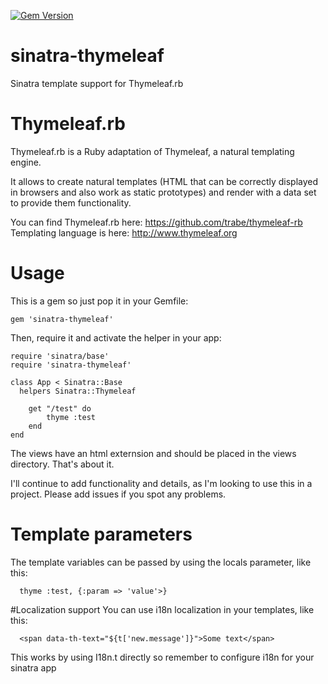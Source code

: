 [![Gem Version](https://badge.fury.io/rb/sinatra-thymeleaf.svg)](https://badge.fury.io/rb/sinatra-thymeleaf)

# sinatra-thymeleaf
Sinatra template support for Thymeleaf.rb

# Thymeleaf.rb
Thymeleaf.rb is a Ruby adaptation of Thymeleaf, a natural templating engine.

It allows to create natural templates (HTML that can be correctly displayed in browsers and also work as static prototypes) and render with a data set to provide them functionality.

You can find Thymeleaf.rb here: https://github.com/trabe/thymeleaf-rb
Templating language is here: http://www.thymeleaf.org

# Usage

This is a gem so just pop it in your Gemfile:

```
gem 'sinatra-thymeleaf'
```

Then, require it and activate the helper in your app:
```
require 'sinatra/base'
require 'sinatra-thymeleaf'

class App < Sinatra::Base
  helpers Sinatra::Thymeleaf
  
    get "/test" do
        thyme :test
    end
end
```

The views have an html externsion and should be placed in the views directory.
That's about it. 

I'll continue to add functionality and details, as I'm looking to use this in a project.
Please add issues if you spot any problems.

# Template parameters
The template variables can be passed by using the locals parameter, like this:
```
  thyme :test, {:param => 'value'>}
```

#Localization support
You can use i18n localization in your templates, like this:

```
  <span data-th-text="${t['new.message']}">Some text</span>
```
This works by using I18n.t directly so remember to configure i18n for your sinatra app


